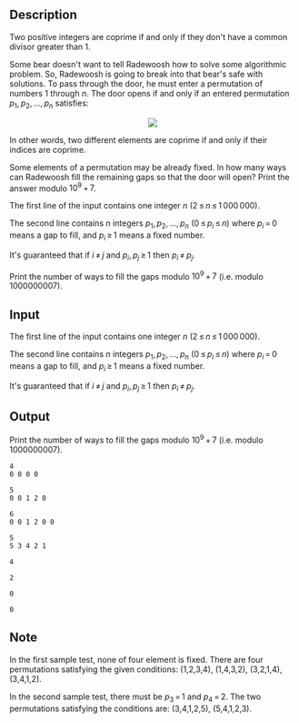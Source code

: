 ## Description

<div><p>Two positive integers are coprime if and only if they don't have a common divisor greater than <span class="tex-span">1</span>.</p><p>Some bear doesn't want to tell Radewoosh how to solve some algorithmic problem. So, Radewoosh is going to break into that bear's safe with solutions. To pass through the door, he must enter a permutation of numbers <span class="tex-span">1</span> through <span class="tex-span"><i>n</i></span>. The door opens if and only if an entered permutation <span class="tex-span"><i>p</i><sub class="lower-index">1</sub>, <i>p</i><sub class="lower-index">2</sub>, ..., <i>p</i><sub class="lower-index"><i>n</i></sub></span> satisfies:</p><center class="tex-equation"><img align="middle" class="tex-formula" src="file://og6z76XB.png" style="max-width: 100.0%;max-height: 100.0%;"></center><p>In other words, two different elements are coprime if and only if their indices are coprime. </p><p>Some elements of a permutation may be already fixed. In how many ways can Radewoosh fill the remaining gaps so that the door will open? Print the answer modulo <span class="tex-span">10<sup class="upper-index">9</sup> + 7</span>.</p></div><div class="input-specification"><p>The first line of the input contains one integer <span class="tex-span"><i>n</i></span> (<span class="tex-span">2 ≤ <i>n</i> ≤ 1 000 000</span>).</p><p>The second line contains <span class="tex-span"><i>n</i></span> integers <span class="tex-span"><i>p</i><sub class="lower-index">1</sub>, <i>p</i><sub class="lower-index">2</sub>, ..., <i>p</i><sub class="lower-index"><i>n</i></sub></span> (<span class="tex-span">0 ≤ <i>p</i><sub class="lower-index"><i>i</i></sub> ≤ <i>n</i></span>) where <span class="tex-span"><i>p</i><sub class="lower-index"><i>i</i></sub> = 0</span> means a gap to fill, and <span class="tex-span"><i>p</i><sub class="lower-index"><i>i</i></sub> ≥ 1</span> means a fixed number.</p><p>It's guaranteed that if <span class="tex-span"><i>i</i> ≠ <i>j</i></span> and <span class="tex-span"><i>p</i><sub class="lower-index"><i>i</i></sub>, <i>p</i><sub class="lower-index"><i>j</i></sub> ≥ 1</span> then <span class="tex-span"><i>p</i><sub class="lower-index"><i>i</i></sub> ≠ <i>p</i><sub class="lower-index"><i>j</i></sub></span>.</p></div><div class="output-specification"><p>Print the number of ways to fill the gaps modulo <span class="tex-span">10<sup class="upper-index">9</sup> + 7</span> (i.e. modulo <span class="tex-span">1000000007</span>).</p></div>

## Input

<p>The first line of the input contains one integer <span class="tex-span"><i>n</i></span> (<span class="tex-span">2 ≤ <i>n</i> ≤ 1 000 000</span>).</p><p>The second line contains <span class="tex-span"><i>n</i></span> integers <span class="tex-span"><i>p</i><sub class="lower-index">1</sub>, <i>p</i><sub class="lower-index">2</sub>, ..., <i>p</i><sub class="lower-index"><i>n</i></sub></span> (<span class="tex-span">0 ≤ <i>p</i><sub class="lower-index"><i>i</i></sub> ≤ <i>n</i></span>) where <span class="tex-span"><i>p</i><sub class="lower-index"><i>i</i></sub> = 0</span> means a gap to fill, and <span class="tex-span"><i>p</i><sub class="lower-index"><i>i</i></sub> ≥ 1</span> means a fixed number.</p><p>It's guaranteed that if <span class="tex-span"><i>i</i> ≠ <i>j</i></span> and <span class="tex-span"><i>p</i><sub class="lower-index"><i>i</i></sub>, <i>p</i><sub class="lower-index"><i>j</i></sub> ≥ 1</span> then <span class="tex-span"><i>p</i><sub class="lower-index"><i>i</i></sub> ≠ <i>p</i><sub class="lower-index"><i>j</i></sub></span>.</p>

## Output

<p>Print the number of ways to fill the gaps modulo <span class="tex-span">10<sup class="upper-index">9</sup> + 7</span> (i.e. modulo <span class="tex-span">1000000007</span>).</p>





```input1
4
0 0 0 0

```




```input2
5
0 0 1 2 0

```




```input3
6
0 0 1 2 0 0

```




```input4
5
5 3 4 2 1

```




```output1
4

```




```output2
2

```




```output3
0

```




```output4
0

```



## Note

<p>In the first sample test, none of four element is fixed. There are four permutations satisfying the given conditions: (1,2,3,4), (1,4,3,2), (3,2,1,4), (3,4,1,2).</p><p>In the second sample test, there must be <span class="tex-span"><i>p</i><sub class="lower-index">3</sub> = 1</span> and <span class="tex-span"><i>p</i><sub class="lower-index">4</sub> = 2</span>. The two permutations satisfying the conditions are: (3,4,1,2,5), (5,4,1,2,3).</p>
